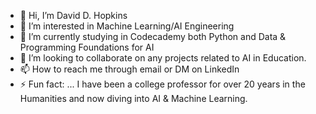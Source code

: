 - 👋 Hi, I’m David D. Hopkins
- 👀 I’m interested in Machine Learning/AI Engineering
- 🌱 I’m currently studying in Codecademy both Python and Data & Programming Foundations for AI
- 💞️ I’m looking to collaborate on any projects related to AI in Education. 
- 📫 How to reach me through email or DM on LinkedIn
- ⚡ Fun fact: ... I have been a college professor for over 20 years in the Humanities and now diving into AI & Machine Learning. 

<!---
Dhop1/Dhop1 is a ✨ special ✨ repository because its `README.md` (this file) appears on your GitHub profile.
You can click the Preview link to take a look at your changes.
--->
